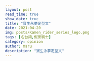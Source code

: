 ```yaml
---
layout: post
read_time: true
show_date: true
title: "寶生永夢定型文"
date: 2021-04-20
img: posts/Kamen_rider_series_logo.png
tags: [名台詞,假面騎士]
category: opinion
author: maru
description: "寶生永夢定型文"
---
```



